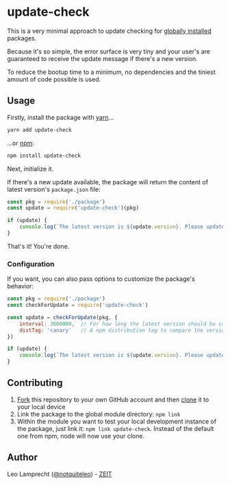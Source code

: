 # update-check 

This is a very minimal approach to update checking for [globally installed](https://docs.npmjs.com/getting-started/installing-npm-packages-globally) packages.

Because it's so simple, the error surface is very tiny and your user's are guaranteed to receive the update message if there's a new version.

To reduce the bootup time to a minimum, no dependencies and the tiniest amount of code possible is used.

## Usage

Firstly, install the package with [yarn](https://yarnpkg.com/en/)...

```bash
yarn add update-check
```

...or [npm](https://www.npmjs.com/):

```bash
npm install update-check
```

Next, initialize it.

If there's a new update available, the package will return the content of latest version's `package.json` file:

```js
const pkg = require('./package')
const update = require('update-check')(pkg)

if (update) {
    console.log(`The latest version is ${update.version}. Please update!`)
}
```

That's it! You're done.

### Configuration

If you want, you can also pass options to customize the package's behavior:

```js
const pkg = require('./package')
const checkForUpdate = require('update-check')

const update = checkForUpdate(pkg, {
    interval: 3600000,  // For how long the latest version should be cached (default: 1 day)
    distTag: 'canary'   // A npm distribution tag to compare the version to (default: 'latest')
})

if (update) {
    console.log(`The latest version is ${update.version}. Please update!`)
}
```

## Contributing

1. [Fork](https://help.github.com/articles/fork-a-repo/) this repository to your own GitHub account and then [clone](https://help.github.com/articles/cloning-a-repository/) it to your local device
2. Link the package to the global module directory: `npm link`
3. Within the module you want to test your local development instance of the package, just link it: `npm link update-check`. Instead of the default one from npm, node will now use your clone.

## Author

Leo Lamprecht ([@notquiteleo](https://twitter.com/notquiteleo)) - [ZEIT](https://zeit.co)


